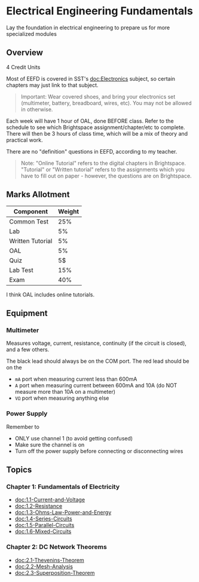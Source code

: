 # Electrical Engineering Fundamentals

Lay the foundation in electrical engineering to prepare us for more specialized modules

## Overview

4 Credit Units

Most of EEFD is covered in SST's <doc:Electronics> subject, so certain chapters may just link to that subject.

> Important: Wear covered shoes, and bring your electronics set (multimeter, battery, breadboard, wires, etc). You may not be allowed in otherwise.

Each week will have 1 hour of OAL, done BEFORE class. Refer to the schedule to see which Brightspace 
assignment/chapter/etc to complete. There will then be 3 hours of class time, which will be a mix of 
theory and practical work.

There are no "definition" questions in EEFD, according to my teacher.

> Note: "Online Tutorial" refers to the digital chapters in Brightspace. "Tutorial" or "Written tutorial" refers to the assignments which you have to fill out on paper - however, the questions are on Brightspace.

## Marks Allotment

| Component | Weight |
| -------- | ------ |
| Common Test | 25% |
| Lab | 5% |
| Written Tutorial | 5% |
| OAL | 5% |
| Quiz | 5$ |
| Lab Test | 15% |
| Exam | 40% |

I think OAL includes online tutorials.

## Equipment

### Multimeter

Measures voltage, current, resistance, continuity (if the circuit is closed), and a few others.

The black lead should always be on the COM port. The red lead should be on the 
- `mA` port when measuring current less than 600mA
- `A` port when measuring current between 600mA and 10A (do NOT measure more than 10A on a multimeter)
- `VΩ` port when measuring anything else

### Power Supply

Remember to
- ONLY use channel 1 (to avoid getting confused)
- Make sure the channel is on
- Turn off the power supply before connecting or disconnecting wires

## Topics

### Chapter 1: Fundamentals of Electricity
- <doc:1.1-Current-and-Voltage>
- <doc:1.2-Resistance>
- <doc:1.3-Ohms-Law-Power-and-Energy>
- <doc:1.4-Series-Circuits>
- <doc:1.5-Parallel-Circuits>
- <doc:1.6-Mixed-Circuits>

### Chapter 2: DC Network Theorems
- <doc:2.1-Thevenins-Theorem>
- <doc:2.2-Mesh-Analysis>
- <doc:2.3-Superposition-Theorem>